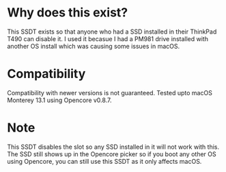 # Why does this exist?
This SSDT exists so that anyone who had a SSD installed in their ThinkPad T490 can disable it. I used it becasue I had a PM981 drive installed with another OS install which was causing some issues in macOS.

# Compatibility
Compatibility with newer versions is not guaranteed. Tested upto macOS Monterey 13.1 using Opencore v0.8.7.

# Note
This SSDT disables the slot so any SSD installed in it will not work with this.
The SSD still shows up in the Opencore picker so if you boot any other OS using Opencore, you can still use this SSDT as it only affects macOS.
